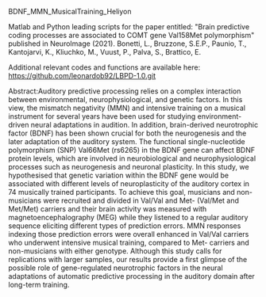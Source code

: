 BDNF_MMN_MusicalTraining_Heliyon

Matlab and Python leading scripts for the paper entitled: "Brain predictive coding processes are associated to COMT gene Val158Met polymorphism" published in NeuroImage (2021). Bonetti, L., Bruzzone, S.E.P., Paunio, T., Kantojarvi, K., Kliuchko, M., Vuust, P., Palva, S., Brattico, E.

Additional relevant codes and functions are available here: https://github.com/leonardob92/LBPD-1.0.git

Abstract:Auditory predictive processing relies on a complex interaction between environmental, neurophysiological, and genetic factors. In this view, the mismatch negativity (MMN) and intensive training on a musical instrument for several years have been used for studying environment-driven neural adaptations in audition. In addition, brain-derived neurotrophic factor (BDNF) has been shown crucial for both the neurogenesis and the later adaptation of the auditory system. The functional single-nucleotide polymorphism (SNP) Val66Met (rs6265) in the BDNF gene can affect BDNF protein levels, which are involved in neurobiological and neurophysiological processes such as neurogenesis and neuronal plasticity. In this study, we hypothesised that genetic variation within the BDNF gene would be associated with different levels of neuroplasticity of the auditory cortex in 74 musically trained participants. To achieve this goal, musicians and non-musicians were recruited and divided in Val/Val and Met- (Val/Met and Met/Met) carriers and their brain activity was measured with magnetoencephalography (MEG) while they listened to a regular auditory sequence eliciting different types of prediction errors. MMN responses indexing those prediction errors were overall enhanced in Val/Val carriers who underwent intensive musical training, compared to Met- carriers and non-musicians with either genotype. Although this study calls for replications with larger samples, our results provide a first glimpse of the possible role of gene-regulated neurotrophic factors in the neural adaptations of automatic predictive processing in the auditory domain after long-term training.
